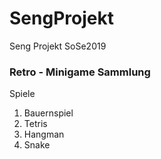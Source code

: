 # SengProjekt
Seng Projekt SoSe2019

### Retro - Minigame Sammlung
 Spiele
1. Bauernspiel
2. Tetris
3. Hangman
4. Snake

